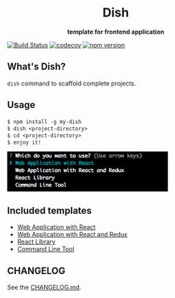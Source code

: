 <div align="center">
  <h1>Dish</h1>
</div>

<div align="center">
  <strong>template for frontend application</strong>
</div>

[![Build Status](https://travis-ci.org/abouthiroppy/dish.svg?branch=master)](https://travis-ci.org/abouthiroppy/dish)
[![codecov](https://codecov.io/gh/abouthiroppy/dish/branch/master/graph/badge.svg)](https://codecov.io/gh/abouthiroppy/dish)
[![npm version](https://badge.fury.io/js/my-dish.svg)]()

## What's Dish?
`dish` command to scaffold complete projects.

## Usage

```shell
$ npm install -g my-dish
$ dish <project-directory>
$ cd <project-directory>
$ enjoy it!
```
![](./images/img1.png)

## Included templates
- [Web Application with React](./template/react-redux-application)
- [Web Application with React and Redux](./template/react-redux-application)
- [React Library](./template/react-library)
- [Command Line Tool](./template/cli)

## CHANGELOG
See the [CHANGELOG.md](./CHANGELOG.md).
